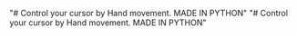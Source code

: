 "# Control your cursor by Hand movement. MADE IN PYTHON" 
"# Control your cursor by Hand movement. MADE IN PYTHON" 
